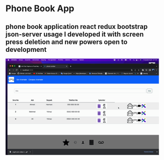 # Phone Book App

## phone book application react redux bootstrap json-server usage I developed it with screen press deletion and new powers open to development


![Watch the video](https://github.com/ozbuganliramazan/phone-book-app/blob/main/src/tel.gif)
